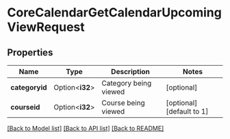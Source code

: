 # CoreCalendarGetCalendarUpcomingViewRequest

## Properties

Name | Type | Description | Notes
------------ | ------------- | ------------- | -------------
**categoryid** | Option<**i32**> | Category being viewed | [optional]
**courseid** | Option<**i32**> | Course being viewed | [optional][default to 1]

[[Back to Model list]](../README.md#documentation-for-models) [[Back to API list]](../README.md#documentation-for-api-endpoints) [[Back to README]](../README.md)


